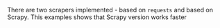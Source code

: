 There are two scrapers implemented - based on `requests` and based on Scrapy. This examples shows that Scrapy version works faster
